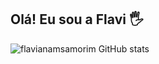 ## Olá! Eu sou a Flavi 🖐️
![flavianamsamorim GitHub stats](https://github-readme-stats.vercel.app/api?username=flavianamsamorim&show_icons=true&theme=synthwave)
